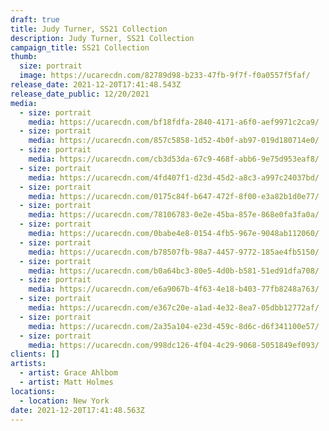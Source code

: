 ```yaml
---
draft: true
title: Judy Turner, SS21 Collection
description: Judy Turner, SS21 Collection
campaign_title: SS21 Collection
thumb:
  size: portrait
  image: https://ucarecdn.com/82789d98-b233-47fb-9f7f-f0a0557f5faf/
release_date: 2021-12-20T17:41:48.543Z
release_date_public: 12/20/2021
media:
  - size: portrait
    media: https://ucarecdn.com/bf18fdfa-2840-4171-a6f0-aef9971c2ca9/
  - size: portrait
    media: https://ucarecdn.com/857c5858-1d52-4b0f-ab97-019d180714e0/
  - size: portrait
    media: https://ucarecdn.com/cb3d53da-67c9-468f-abb6-9e75d953eaf8/
  - size: portrait
    media: https://ucarecdn.com/4fd407f1-d23d-45d2-a8c3-a997c24037bd/
  - size: portrait
    media: https://ucarecdn.com/0175c84f-b647-472f-8f00-e3a82b1d0e77/
  - size: portrait
    media: https://ucarecdn.com/78106783-0e2e-45ba-857e-868e0fa3fa0a/
  - size: portrait
    media: https://ucarecdn.com/0babe4e8-0154-4fb5-967e-9048ab112060/
  - size: portrait
    media: https://ucarecdn.com/b78507fb-98a7-4457-9772-185ae4fb5150/
  - size: portrait
    media: https://ucarecdn.com/b0a64bc3-80e5-4d0b-b581-51ed91dfa708/
  - size: portrait
    media: https://ucarecdn.com/e6a9067b-4f63-4e18-b403-77fb8248a763/
  - size: portrait
    media: https://ucarecdn.com/e367c20e-a1ad-4e32-8ea7-05dbb12772af/
  - size: portrait
    media: https://ucarecdn.com/2a35a104-e23d-459c-8d6c-d6f341100e57/
  - size: portrait
    media: https://ucarecdn.com/998dc126-4f04-4c29-9068-5051849ef093/
clients: []
artists:
  - artist: Grace Ahlbom
  - artist: Matt Holmes
locations:
  - location: New York
date: 2021-12-20T17:41:48.563Z
---
```

